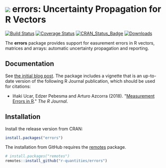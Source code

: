 # <img src="https://avatars1.githubusercontent.com/u/32303769?s=40&v=4"> errors: Uncertainty Propagation for R Vectors

[![Build Status](https://travis-ci.org/r-quantities/errors.svg?branch=master)](https://travis-ci.org/r-quantities/errors)
[![Coverage Status](https://codecov.io/gh/r-quantities/errors/branch/master/graph/badge.svg)](https://codecov.io/gh/r-quantities/errors)
[![CRAN\_Status\_Badge](https://www.r-pkg.org/badges/version/errors)](https://cran.r-project.org/package=errors)
[![Downloads](https://cranlogs.r-pkg.org/badges/errors)](https://cran.r-project.org/package=errors)

The **errors** package provides support for easurement errors in R
vectors, matrices and arrays: automatic uncertainty propagation and
reporting.

## Documentation

See [the initial blog post](https://www.enchufa2.es/archives/errors-0-0-1.html).
The package includes a vignette that is an up-to-date version of the following
R Journal publication, which should be used for citations:

- Iñaki Ucar, Edzer Pebesma and Arturo Azcorra (2018). "[Measurement Errors in R](https://journal.r-project.org/archive/2018/RJ-2018-075/index.html)." _The R Journal_.

## Installation

Install the release version from CRAN:

``` r
install.packages("errors")
```

The installation from GitHub requires the
[remotes](https://cran.r-project.org/package=remotes) package.

```r
# install.packages("remotes")
remotes::install_github("r-quantities/errors")
```
